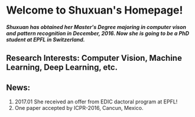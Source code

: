 # Welcome to Shuxuan's Homepage!

##### Shuxuan has obtained her Master's Degree majoring in computer vison and pattern recognition in December, 2016. Now she is going to be a PhD student at EPFL in Switzerland.

## Research Interests: Computer Vision, Machine Learning, Deep Learning, etc.

## News:
1. 2017.01    She received an offer from EDIC dactoral program at EPFL!
2. One paper accepted by ICPR-2016, Cancun, Mexico.
